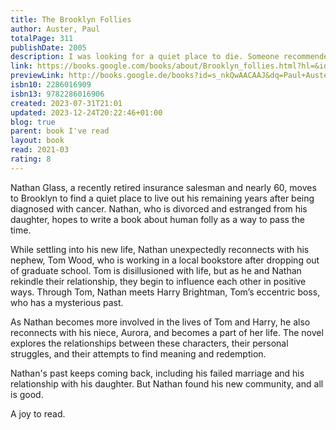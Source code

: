 ```yaml
---  
title: The Brooklyn Follies  
author: Auster, Paul  
totalPage: 311  
publishDate: 2005  
description: I was looking for a quiet place to die. Someone recommended Brooklyn, and so the next morning I travelled down there from Westchester to scope out the terrain . . .' So begins Paul Auster's remarkable new novel, The Brooklyn Follies. Set against the backdrop of the contested US election of 2000, it tells the story of Nathan and Tom, an uncle and nephew double-act. One in remission from lung cancer, divorced, and estranged from his only daughter, the other hiding away from his once-promising academic career, and, indeed, from life in general. Having accidentally ended up in the same Brooklyn neighbourhood, they discover a community teeming with life and passion. When Lucy, a little girl who refuses to speak, comes into their lives, there is suddenly a bridge from their pasts that offers them the possibility of redemption. Infused with character, mystery and humour, these lives intertwine and become bound together as Auster brilliantly explores the wider terrain of contemporary America - a crucible of broken dreams and of human folly. 'Auster at the top of his game. This superb novel about human folly turns out to be tremendously wise.' New Statesman  
link: https://books.google.com/books/about/Brooklyn_follies.html?hl=&id=s_nkQwAACAAJ  
previewLink: http://books.google.de/books?id=s_nkQwAACAAJ&dq=Paul+Auster,+The+Brooklyn+Follies&hl=&as_pt=BOOKS&cd=14&source=gbs_api  
isbn10: 2286016909  
isbn13: 9782286016906  
created: 2023-07-31T21:01  
updated: 2023-12-24T20:22:46+01:00  
blog: true  
parent: book I've read  
layout: book  
read: 2021-03  
rating: 8  
---  
```

  
Nathan Glass, a recently retired insurance salesman and nearly 60, moves to Brooklyn to find a quiet place to live out his remaining years after being diagnosed with cancer. Nathan, who is divorced and estranged from his daughter, hopes to write a book about human folly as a way to pass the time.  
  
While settling into his new life, Nathan unexpectedly reconnects with his nephew, Tom Wood, who is working in a local bookstore after dropping out of graduate school. Tom is disillusioned with life, but as he and Nathan rekindle their relationship, they begin to influence each other in positive ways. Through Tom, Nathan meets Harry Brightman, Tom’s eccentric boss, who has a mysterious past.  
  
As Nathan becomes more involved in the lives of Tom and Harry, he also reconnects with his niece, Aurora, and becomes a part of her life. The novel explores the relationships between these characters, their personal struggles, and their attempts to find meaning and redemption.  
  
Nathan's past keeps coming back, including his failed marriage and his relationship with his daughter.  But Nathan found his new community, and all is good.  
  
A joy to read.